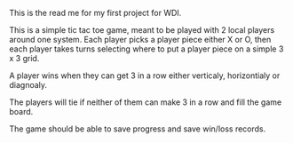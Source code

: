 This is the read me for my first project for WDI.

This is a simple tic tac toe game, meant to be played with 2 local players around one system.  Each player picks a player piece either X or O, then each player takes turns selecting where to put a player piece on a simple 3 x 3 grid.

A player wins when they can get 3 in a row either verticaly, horizontialy or diagnoaly.

The players will tie if neither of them can make 3 in a row and fill the game board.

The game should be able to save progress and save win/loss records.
